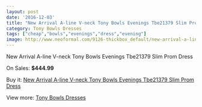 ```yaml
---
layout: post
date: '2016-12-03'
title: "New Arrival A-line V-neck Tony Bowls Evenings Tbe21379 Slim Prom Dress"
category: Tony Bowls Dresses
tags: ["cheap","bowls","evenings","dress","evening"]
image: http://www.neoformal.com/9126-thickbox_default/new-arrival-a-line-v-neck-tony-bowls-evenings-tbe21379-slim-prom-dress.jpg
---
```

New Arrival A-line V-neck Tony Bowls Evenings Tbe21379 Slim Prom Dress

On Sales: **$444.99**
<a href="https://www.neoformal.com/en/tony-bowls-dresses/3179-new-arrival-a-line-v-neck-tony-bowls-evenings-tbe21379-slim-prom-dress.html"><amp-img layout="responsive" width="600" height="600" src="//www.neoformal.com/9126-thickbox_default/new-arrival-a-line-v-neck-tony-bowls-evenings-tbe21379-slim-prom-dress.jpg" alt="New Arrival A-line V-neck Tony Bowls Evenings Tbe21379 Slim Prom Dress 0" /></a>
<a href="https://www.neoformal.com/en/tony-bowls-dresses/3179-new-arrival-a-line-v-neck-tony-bowls-evenings-tbe21379-slim-prom-dress.html"><amp-img layout="responsive" width="600" height="600" src="//www.neoformal.com/9127-thickbox_default/new-arrival-a-line-v-neck-tony-bowls-evenings-tbe21379-slim-prom-dress.jpg" alt="New Arrival A-line V-neck Tony Bowls Evenings Tbe21379 Slim Prom Dress 1" /></a>
<a href="https://www.neoformal.com/en/tony-bowls-dresses/3179-new-arrival-a-line-v-neck-tony-bowls-evenings-tbe21379-slim-prom-dress.html"><amp-img layout="responsive" width="600" height="600" src="//www.neoformal.com/9128-thickbox_default/new-arrival-a-line-v-neck-tony-bowls-evenings-tbe21379-slim-prom-dress.jpg" alt="New Arrival A-line V-neck Tony Bowls Evenings Tbe21379 Slim Prom Dress 2" /></a>
<a href="https://www.neoformal.com/en/tony-bowls-dresses/3179-new-arrival-a-line-v-neck-tony-bowls-evenings-tbe21379-slim-prom-dress.html"><amp-img layout="responsive" width="600" height="600" src="//www.neoformal.com/9129-thickbox_default/new-arrival-a-line-v-neck-tony-bowls-evenings-tbe21379-slim-prom-dress.jpg" alt="New Arrival A-line V-neck Tony Bowls Evenings Tbe21379 Slim Prom Dress 3" /></a>

Buy it: [New Arrival A-line V-neck Tony Bowls Evenings Tbe21379 Slim Prom Dress](https://www.neoformal.com/en/tony-bowls-dresses/3179-new-arrival-a-line-v-neck-tony-bowls-evenings-tbe21379-slim-prom-dress.html "New Arrival A-line V-neck Tony Bowls Evenings Tbe21379 Slim Prom Dress")

View more: [Tony Bowls Dresses](https://www.neoformal.com/en/33-tony-bowls-dresses "Tony Bowls Dresses")